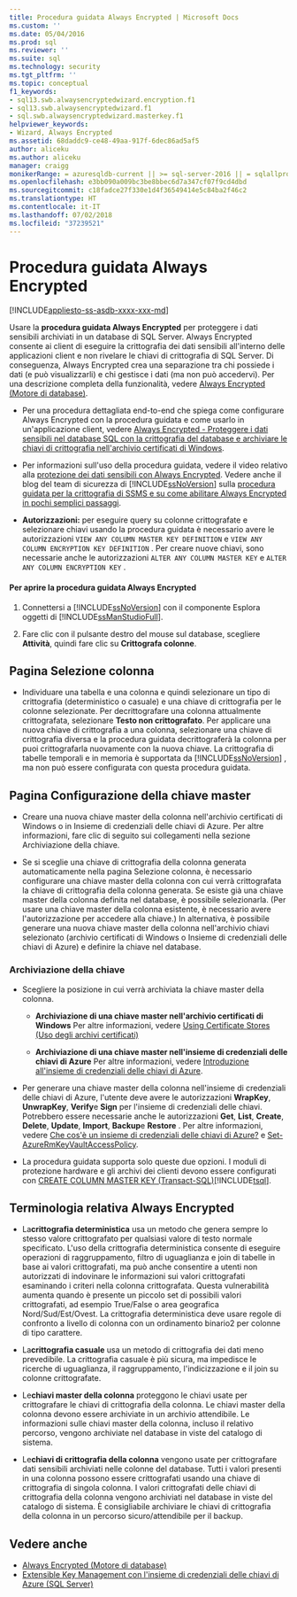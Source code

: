 ```yaml
---
title: Procedura guidata Always Encrypted | Microsoft Docs
ms.custom: ''
ms.date: 05/04/2016
ms.prod: sql
ms.reviewer: ''
ms.suite: sql
ms.technology: security
ms.tgt_pltfrm: ''
ms.topic: conceptual
f1_keywords:
- sql13.swb.alwaysencryptedwizard.encryption.f1
- sql13.swb.alwaysencryptedwizard.f1
- sql.swb.alwaysencryptedwizard.masterkey.f1
helpviewer_keywords:
- Wizard, Always Encrypted
ms.assetid: 68daddc9-ce48-49aa-917f-6dec86ad5af5
author: aliceku
ms.author: aliceku
manager: craigg
monikerRange: = azuresqldb-current || >= sql-server-2016 || = sqlallproducts-allversions
ms.openlocfilehash: e3bb090a009bc3be8bbec6d7a347cf07f9cd4dbd
ms.sourcegitcommit: c18fadce27f330e1d4f36549414e5c84ba2f46c2
ms.translationtype: HT
ms.contentlocale: it-IT
ms.lasthandoff: 07/02/2018
ms.locfileid: "37239521"
---
```

# <a name="always-encrypted-wizard"></a>Procedura guidata Always Encrypted
[!INCLUDE[appliesto-ss-asdb-xxxx-xxx-md](../../../includes/appliesto-ss-asdb-xxxx-xxx-md.md)]

Usare la **procedura guidata Always Encrypted** per proteggere i dati sensibili archiviati in un database di SQL Server. Always Encrypted consente ai client di eseguire la crittografia dei dati sensibili all'interno delle applicazioni client e non rivelare le chiavi di crittografia di SQL Server. Di conseguenza, Always Encrypted crea una separazione tra chi possiede i dati (e può visualizzarli) e chi gestisce i dati (ma non può accedervi).  Per una descrizione completa della funzionalità, vedere [Always Encrypted &#40;Motore di database&#41;](../../../relational-databases/security/encryption/always-encrypted-database-engine.md).  
 
 - Per una procedura dettagliata end-to-end che spiega come configurare Always Encrypted con la procedura guidata e come usarlo in un'applicazione client, vedere [Always Encrypted - Proteggere i dati sensibili nel database SQL con la crittografia del database e archiviare le chiavi di crittografia nell'archivio certificati di Windows](https://azure.microsoft.com/documentation/articles/sql-database-always-encrypted/).  
 
 - Per informazioni sull'uso della procedura guidata, vedere il video relativo alla [protezione dei dati sensibili con Always Encrypted](https://channel9.msdn.com/events/DataDriven/SQLServer2016/AlwaysEncrypted). Vedere anche il blog del team di sicurezza di [!INCLUDE[ssNoVersion](../../../includes/ssnoversion-md.md)] sulla [procedura guidata per la crittografia di SSMS e su come abilitare Always Encrypted in pochi semplici passaggi](http://blogs.msdn.com/b/sqlsecurity/archive/2015/11/01/ssms-encryption-wizard-enabling-always-encrypted-made-easy.aspx).  
 
 - **Autorizzazioni:** per eseguire query su colonne crittografate e selezionare chiavi usando la procedura guidata è necessario avere le autorizzazioni `VIEW ANY COLUMN MASTER KEY DEFINITION` e `VIEW ANY COLUMN ENCRYPTION KEY DEFINITION` . Per creare nuove chiavi, sono necessarie anche le autorizzazioni `ALTER ANY COLUMN MASTER KEY` e `ALTER ANY COLUMN ENCRYPTION KEY` .  
 
 #### <a name="to-open-the-always-encrypted-wizard"></a>Per aprire la procedura guidata Always Encrypted  
 
 1.  Connettersi a [!INCLUDE[ssNoVersion](../../../includes/ssnoversion-md.md)] con il componente Esplora oggetti di [!INCLUDE[ssManStudioFull](../../../includes/ssmanstudiofull-md.md)].  
   
 2.  Fare clic con il pulsante destro del mouse sul database, scegliere **Attività**, quindi fare clic su **Crittografa colonne**.  
   
 ## <a name="column-selection-page"></a>Pagina Selezione colonna  
 - Individuare una tabella e una colonna e quindi selezionare un tipo di crittografia (deterministico o casuale) e una chiave di crittografia per le colonne selezionate. Per decrittografare una colonna attualmente crittografata, selezionare **Testo non crittografato**. Per applicare una nuova chiave di crittografia a una colonna, selezionare una chiave di crittografia diversa e la procedura guidata decrittograferà la colonna per puoi crittografarla nuovamente con la nuova chiave. La crittografia di tabelle temporali e in memoria è supportata da [!INCLUDE[ssNoVersion](../../../includes/ssnoversion-md.md)] , ma non può essere configurata con questa procedura guidata.  
 
## <a name="master-key-configuration-page"></a>Pagina Configurazione della chiave master  
 - Creare una nuova chiave master della colonna nell'archivio certificati di Windows o in Insieme di credenziali delle chiavi di Azure. Per altre informazioni, fare clic di seguito sui collegamenti nella sezione Archiviazione della chiave.  
 
 - Se si sceglie una chiave di crittografia della colonna generata automaticamente nella pagina Selezione colonna, è necessario configurare una chiave master della colonna con cui verrà crittografata la chiave di crittografia della colonna generata. Se esiste già una chiave master della colonna definita nel database, è possibile selezionarla. (Per usare una chiave master della colonna esistente, è necessario avere l'autorizzazione per accedere alla chiave.) In alternativa, è possibile generare una nuova chiave master della colonna nell'archivio chiavi selezionato (archivio certificati di Windows o Insieme di credenziali delle chiavi di Azure) e definire la chiave nel database.  
 
 ### <a name="key-storage"></a>**Archiviazione della chiave**  
 
 - Scegliere la posizione in cui verrà archiviata la chiave master della colonna.  
 
   - **Archiviazione di una chiave master nell'archivio certificati di Windows** Per altre informazioni, vedere [Using Certificate Stores (Uso degli archivi certificati)](https://msdn.microsoft.com/library/windows/desktop/aa388160.aspx)  
 
   - **Archiviazione di una chiave master nell'insieme di credenziali delle chiavi di Azure** Per altre informazioni, vedere [Introduzione all'insieme di credenziali delle chiavi di Azure](https://azure.microsoft.com/documentation/articles/key-vault-get-started/).  
 
 - Per generare una chiave master della colonna nell'insieme di credenziali delle chiavi di Azure, l'utente deve avere le autorizzazioni **WrapKey**, **UnwrapKey**, **Verify**e **Sign** per l'insieme di credenziali delle chiavi. Potrebbero essere necessarie anche le autorizzazioni **Get**, **List**, **Create**, **Delete**, **Update**, **Import**, **Backup**e **Restore** . Per altre informazioni, vedere [Che cos'è un insieme di credenziali delle chiavi di Azure?](https://azure.microsoft.com/documentation/articles/key-vault-whatis/) e   [Set-AzureRmKeyVaultAccessPolicy](https://msdn.microsoft.com/library/mt603625.aspx).  
 
 - La procedura guidata supporta solo queste due opzioni. I moduli di protezione hardware e gli archivi dei clienti devono essere configurati con [CREATE COLUMN MASTER KEY &#40;Transact-SQL&#41;](../../../t-sql/statements/create-column-master-key-transact-sql.md)[!INCLUDE[tsql](../../../includes/tsql-md.md)].  
 
 ## <a name="always-encrypted-terms"></a>Terminologia relativa Always Encrypted  
 
 - La**crittografia deterministica** usa un metodo che genera sempre lo stesso valore crittografato per qualsiasi valore di testo normale specificato. L'uso della crittografia deterministica consente di eseguire operazioni di raggruppamento, filtro di uguaglianza e join di tabelle in base ai valori crittografati, ma può anche consentire a utenti non autorizzati di indovinare le informazioni sui valori crittografati esaminando i criteri nella colonna crittografata. Questa vulnerabilità aumenta quando è presente un piccolo set di possibili valori crittografati, ad esempio True/False o area geografica Nord/Sud/Est/Ovest. La crittografia deterministica deve usare regole di confronto a livello di colonna con un ordinamento binario2 per colonne di tipo carattere.  
 
 - La**crittografia casuale** usa un metodo di crittografia dei dati meno prevedibile. La crittografia casuale è più sicura, ma impedisce le ricerche di uguaglianza, il raggruppamento, l'indicizzazione e il join su colonne crittografate.  

 - Le**chiavi master della colonna** proteggono le chiavi usate per crittografare le chiavi di crittografia della colonna. Le chiavi master della colonna devono essere archiviate in un archivio attendibile. Le informazioni sulle chiavi master della colonna, incluso il relativo percorso, vengono archiviate nel database in viste del catalogo di sistema.  

 - Le**chiavi di crittografia della colonna** vengono usate per crittografare dati sensibili archiviati nelle colonne del database. Tutti i valori presenti in una colonna possono essere crittografati usando una chiave di crittografia di singola colonna. I valori crittografati delle chiavi di crittografia della colonna vengono archiviati nel database in viste del catalogo di sistema. È consigliabile archiviare le chiavi di crittografia della colonna in un percorso sicuro/attendibile per il backup.  

 ## <a name="see-also"></a>Vedere anche  
 - [Always Encrypted &#40;Motore di database&#41;](../../../relational-databases/security/encryption/always-encrypted-database-engine.md)   
 - [Extensible Key Management con l'insieme di credenziali delle chiavi di Azure &#40;SQL Server&#41;](../../../relational-databases/security/encryption/extensible-key-management-using-azure-key-vault-sql-server.md)  
